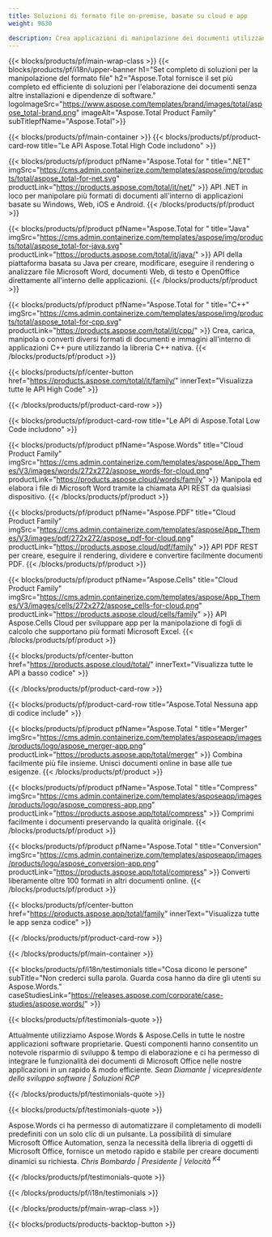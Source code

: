 ```yaml
---
title: Soluzioni di formato file on-premise, basate su cloud e app 
weight: 9630

description: Crea applicazioni di manipolazione dei documenti utilizzando le API On Premise o Cloud, oppure usa semplicemente app multipiattaforma per visualizzare, confrontare, ispezionare o convertire oltre 100 formati di file
---
```


{{< blocks/products/pf/main-wrap-class >}}
{{< blocks/products/pf/i18n/upper-banner h1="Set completo di soluzioni per la manipolazione del formato file" h2="Aspose.Total fornisce il set più completo ed efficiente di soluzioni per l'elaborazione dei documenti senza altre installazioni e dipendenze di software." logoImageSrc="https://www.aspose.com/templates/brand/images/total/aspose_total-brand.png" imageAlt="Aspose.Total Product Family" subTitlepfName="Aspose.Total">}}

{{< blocks/products/pf/main-container >}}
{{< blocks/products/pf/product-card-row title="Le API Aspose.Total High Code includono" >}}

{{< blocks/products/pf/product pfName="Aspose.Total for " title=".NET" imgSrc="https://cms.admin.containerize.com/templates/aspose/img/products/total/aspose_total-for-net.svg" productLink="https://products.aspose.com/total/it/net/" >}}
API .NET in loco per manipolare più formati di documenti all'interno di applicazioni basate su Windows, Web, iOS e Android.
{{< /blocks/products/pf/product >}}

{{< blocks/products/pf/product pfName="Aspose.Total for " title="Java" imgSrc="https://cms.admin.containerize.com/templates/aspose/img/products/total/aspose_total-for-java.svg" productLink="https://products.aspose.com/total/it/java/" >}}
API della piattaforma basata su Java per creare, modificare, eseguire il rendering o analizzare file Microsoft Word, documenti Web, di testo e OpenOffice direttamente all'interno delle applicazioni.
{{< /blocks/products/pf/product >}}

{{< blocks/products/pf/product pfName="Aspose.Total for " title="C++" imgSrc="https://cms.admin.containerize.com/templates/aspose/img/products/total/aspose_total-for-cpp.svg" productLink="https://products.aspose.com/total/it/cpp/" >}}
Crea, carica, manipola o converti diversi formati di documenti e immagini all'interno di applicazioni C++ pure utilizzando la libreria C++ nativa.
{{< /blocks/products/pf/product >}}

{{< blocks/products/pf/center-button href="https://products.aspose.com/total/it/family/" innerText="Visualizza tutte le API High Code" >}}

{{< /blocks/products/pf/product-card-row >}}

{{< blocks/products/pf/product-card-row title="Le API di Aspose.Total Low Code includono" >}}

{{< blocks/products/pf/product pfName="Aspose.Words" title="Cloud Product Family" imgSrc="https://cms.admin.containerize.com/templates/aspose/App_Themes/V3/images/words/272x272/aspose_words-for-cloud.png" productLink="https://products.aspose.cloud/words/family" >}}
Manipola ed elabora i file di Microsoft Word tramite la chiamata API REST da qualsiasi dispositivo.
{{< /blocks/products/pf/product >}}

{{< blocks/products/pf/product pfName="Aspose.PDF" title="Cloud Product Family" imgSrc="https://cms.admin.containerize.com/templates/aspose/App_Themes/V3/images/pdf/272x272/aspose_pdf-for-cloud.png" productLink="https://products.aspose.cloud/pdf/family" >}}
API PDF REST per creare, eseguire il rendering, dividere e convertire facilmente documenti PDF.
{{< /blocks/products/pf/product >}}

{{< blocks/products/pf/product pfName="Aspose.Cells" title="Cloud Product Family" imgSrc="https://cms.admin.containerize.com/templates/aspose/App_Themes/V3/images/cells/272x272/aspose_cells-for-cloud.png" productLink="https://products.aspose.cloud/cells/family" >}}
API Aspose.Cells Cloud per sviluppare app per la manipolazione di fogli di calcolo che supportano più formati Microsoft Excel.
{{< /blocks/products/pf/product >}}

{{< blocks/products/pf/center-button href="https://products.aspose.cloud/total/" innerText="Visualizza tutte le API a basso codice" >}}

{{< /blocks/products/pf/product-card-row >}}

{{< blocks/products/pf/product-card-row title="Aspose.Total Nessuna app di codice include" >}}

{{< blocks/products/pf/product pfName="Aspose.Total " title="Merger" imgSrc="https://cms.admin.containerize.com/templates/asposeapp/images/products/logo/aspose_merger-app.png" productLink="https://products.aspose.app/total/merger" >}}
Combina facilmente più file insieme. Unisci documenti online in base alle tue esigenze.
{{< /blocks/products/pf/product >}}

{{< blocks/products/pf/product pfName="Aspose.Total " title="Compress" imgSrc="https://cms.admin.containerize.com/templates/asposeapp/images/products/logo/aspose_compress-app.png" productLink="https://products.aspose.app/total/compress" >}}
Comprimi facilmente i documenti preservando la qualità originale.
{{< /blocks/products/pf/product >}}

{{< blocks/products/pf/product pfName="Aspose.Total " title="Conversion" imgSrc="https://cms.admin.containerize.com/templates/asposeapp/images/products/logo/aspose_conversion-app.png" productLink="https://products.aspose.app/total/compress" >}}
Converti liberamente oltre 100 formati in altri documenti online.
{{< /blocks/products/pf/product >}}

{{< blocks/products/pf/center-button href="https://products.aspose.app/total/family" innerText="Visualizza tutte le app senza codice" >}}

{{< /blocks/products/pf/product-card-row >}}

{{< /blocks/products/pf/main-container >}}

{{< blocks/products/pf/i18n/testimonials title="Cosa dicono le persone" subTitle="Non crederci sulla parola. Guarda cosa hanno da dire gli utenti su Aspose.Words." caseStudiesLink="https://releases.aspose.com/corporate/case-studies/aspose.words/" >}}

{{< blocks/products/pf/testimonials-quote >}}
<p class="first">
 Attualmente utilizziamo Aspose.Words &amp; Aspose.Cells in tutte le nostre applicazioni software proprietarie. Questi componenti hanno consentito un notevole risparmio di sviluppo &amp; tempo di elaborazione e ci ha permesso di integrare le funzionalità dei documenti di Microsoft Office nelle nostre applicazioni in un rapido &amp; modo efficiente.
 <em>
  Sean Diamante | vicepresidente dello sviluppo software | Soluzioni RCP
 </em>
</p>

{{< /blocks/products/pf/testimonials-quote >}}

{{< blocks/products/pf/testimonials-quote >}}
<p class="second">
 Aspose.Words ci ha permesso di automatizzare il completamento di modelli predefiniti con un solo clic di un pulsante. La possibilità di simulare Microsoft Office Automation, senza la necessità della libreria di oggetti di Microsoft Office, fornisce un metodo rapido e stabile per creare documenti dinamici su richiesta.
 <em>
  Chris Bombardo | Presidente | Velocità
  <sup>
   K4
  </sup>
 </em>
</p>

{{< /blocks/products/pf/testimonials-quote >}}

{{< /blocks/products/pf/i18n/testimonials >}}

{{< /blocks/products/pf/main-wrap-class >}}

{{< blocks/products/products-backtop-button >}}